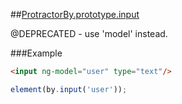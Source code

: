 ##[ProtractorBy.prototype.input](https://github.com/angular/protractor/blob/master/lib/locators.js#L126)

@DEPRECATED - use 'model' instead.


###Example

```html
<input ng-model="user" type="text"/>
```

```javascript
element(by.input('user'));
```






